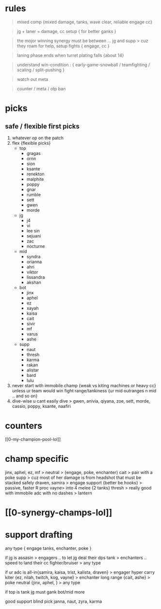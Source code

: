 # rules
> mixed comp {mixed damage, tanks, wave clear, reliable engage cc}

> jg + laner = damage, cc setup { for better ganks }

> the mojor winning synergy must be between ...  jg and supp > cuz they roam for help, setup fights { engage, cc }

> laning phase ends when turret plating falls {about 14}

> understand win-condition : { early-game-snowball / teamfighting / scaling / split-pushing }

> watch out meta

> counter / meta / otp ban


# picks
## safe / flexible first picks
1. whatever op on the patch
2. flex {flexible picks}
	- top
		- gragas
		- ornn
		- sion
		- ksante
		- renekton
		- malphite
		- poppy
		- gnar
		- rumble
		- sett
		- gwen
		- morde
	- jg
		- j4
		- vi
		- lee sin
		- sejuani
		- zac
		- nocturne
	- mid
		- syndra
		- orianna
		- ahri
		- viktor
		- lissandra
		- akshan
	- bot
		- jinx
		- aphel
		- ez
		- xayah
		- kaisa
		- cait
		- sivir
		- mf
		- varus
		- ashe
	- supp
		- naut
		- thresh
		- karma
		- rakan
		- alistar
		- bard
		- lulu
3.  never start with immobile champ {weak vs kiting machines or heavy cc}
	 unless ur team would win fight range/tankiness {ur mid outranges n mid .. and so on}
4. dive-wise
	u cant easily dive > gwen, anivia, qiyana, zoe, sett, morde, cassio,  poppy,  ksante, naafiri


# counters
[[0-my-champion-pool-lol]]
# champ specific
jinx, aphel, ez, mf > neutral > {engage, poke, enchanter}
cait > pair with a poke supp > cuz most of her damage is from headshot that must be stacked safely
draven, samira > engage support {better be hooks} > passive, faster R proc
vayne> into 4 melee {2 tanks}
thresh > really good with immobile adc with no dashes  > lantern

# [[0-synergy-champs-lol]]




# support drafting
any type { engage tanks, enchanter, poke }

if jg is
   assasin > engagers .. to let jg deal their dps
   tank > enchanters .. speed to land their cc
   fighter/bruiser > any type

if ur adc is
   all-in{samira, kaisa, trist, kalista, draven} > engager
   hyper carry kiter {ez, nilah, twitch, kog, vayne} > enchanter
   long range {cait, ashe} > poke
   neutral {jinx, aphel, } > any type

if top is tank
   jg must gank bot/mid more


good support blind pick
     janna, naut, zyra, karma
